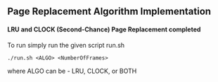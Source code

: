 ## Page Replacement Algorithm Implementation

#### LRU and CLOCK (Second-Chance) Page Replacement completed

To run simply run the given script run.sh

```
./run.sh <ALGO> <NumberOfFrames>
```

where ALGO can be - LRU, CLOCK, or BOTH
